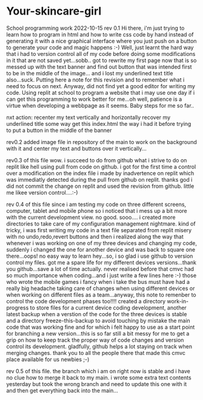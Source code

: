 # Your-skincare-girl
School programming work 
2022-10-15 rev 0.1 
Hi there, i'm just trying to learn how to program in html 
and how to write css code by hand instead of generating it 
with a nice graphical interface where you just push on a button
to generate your code and magic happens :-)
Well, just learnt the hard way that i had to version control all of
my code before doing some modifications in it that are not saved yet...sobb..
got to rewrite my first page now that is so messed up with the text banner 
and find out button that was intended first to be in the middle of the image...
and i lost my underlined text title also...suck.
Putting here a note for this revision and to remember what i need to focus on next.
Anyway, did not find yet a good editor for writing my code. Using replit at school
to program a website that i may use one day if i can get this programming to work better
for me...oh well, patience is a virtue when developing a webbpage as it seems.
Baby steps for me so far..

nxt action:
recenter my text vertically and horizontally
recover my underlined title some way
get this index.html the way i had it before trying to put a button in the middle of the banner

rev0.2
added image file in repository of the main to work on the background with it 
and center my text and buttons over it vertically... 

rev0.3 of this file
wow. i succeed to do from github what i strive to do on replit like hell using pull from code on github.
i got for the first time a control over a modification on the index file i made by inadvertence on replit which
was immediatly detected during the pull from github on replit. thanks god i did not commit the change on replit
and used the revision from github. little me likee version control....:-)

rev 0.4 of this file
since i am testing my code on three different screens, computer, tablet and mobile phone so i noticed that i mess up a bit more with the current development view. no good. sooo.... i created more directories to take care of my configuration management nightmare. kind of tricky, i was first writing my code in a text file separated from replit misery with no undo,redo,revert buttons and then i realized along the way that whenever i was working on one of my three devices and changing my code, suddenly i changed the one for another device and was back to square one there...oops! no easy way to learn hey...so, i so glad i use github to version control my files. got me a spare life for my different devices versions...thank you github...save a lot of time actually. never realised before that cmvc had so much importance when coding...and i just write a few lines here :-) those who wrote the mobile games i fancy when i take the bus must have had a really big headache taking care of changes when using different devices or when working on different files as a team...anyway, this note to remenber to control the code development phases too!!!! created a directory work-in-progress to store files for a current device coding development, another latest backup when a verstion of the code for the three devices is stable and a directory freeze-this-backup to avoid touching by mistake the main code that was working fine and for which i felt happy to use as a start point for branching a new version...this is so far still a bit messy for me to get a grip on how to keep track the proper way of code changes and version control its development. gladfully, github helps a lot staying on track when merging changes. thank you to all the people there that made this cmvc place available for us newbies ;-)

rev 0.5 of this file. the branch which i am on right now is stable and i have no clue how to merge it back to my main. i wrote some extra text contents yesterday but took the wrong branch and need to update this one with it and then get everything back into the main... 